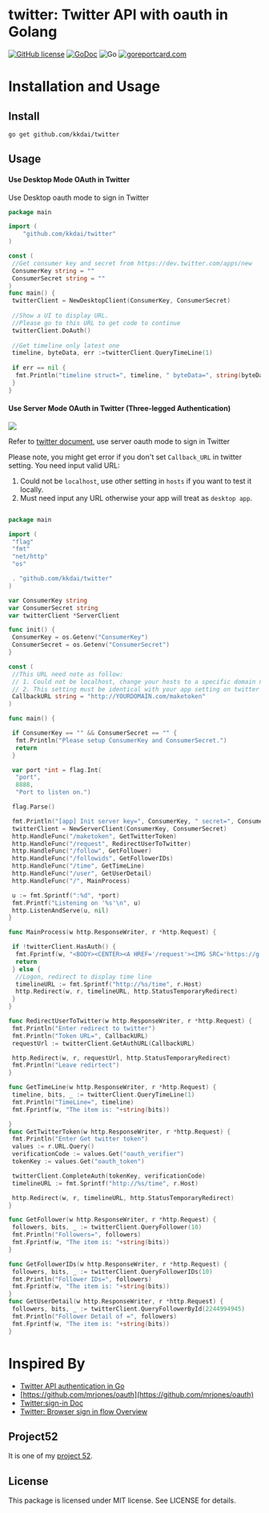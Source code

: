 twitter: Twitter API with oauth in Golang
==============

[![GitHub license](https://img.shields.io/badge/license-MIT-blue.svg)](https://raw.githubusercontent.com/kkdai/twitter/master/LICENSE)  [![GoDoc](https://godoc.org/github.com/kkdai/cyk?status.svg)](https://godoc.org/github.com/kkdai/twitter)   ![Go](https://github.com/kkdai/twitter/workflows/Go/badge.svg) [![goreportcard.com](https://goreportcard.com/badge/github.com/kkdai/twitter)](https://goreportcard.com/report/github.com/kkdai/twitter)

Installation and Usage
=============

Install
---------------

    go get github.com/kkdai/twitter

Usage
---------------

#### Use Desktop Mode OAuth in Twitter

Use Desktop oauth mode to sign in Twitter

```go
package main

import (
    "github.com/kkdai/twitter"
)

const (
 //Get consumer key and secret from https://dev.twitter.com/apps/new
 ConsumerKey string = ""
 ConsumerSecret string = ""
)
func main() {
 twitterClient = NewDesktopClient(ConsumerKey, ConsumerSecret)
 
 //Show a UI to display URL.
 //Please go to this URL to get code to continue
 twitterClient.DoAuth()
 
 //Get timeline only latest one
 timeline, byteData, err :=twitterClient.QueryTimeLine(1)
 
 if err == nil {
  fmt.Println("timeline struct=", timeline, " byteData=", string(byteData) )
 }
}

```

#### Use Server Mode OAuth in Twitter (Three-legged Authentication)

![](https://g.twimg.com/dev/sites/default/files/images_documentation/sign-in-oauth-1_0.png)

Refer to [twitter document](https://dev.twitter.com/web/sign-in/implementing), use server oauth mode to sign in Twitter

Please note, you might get error if you don't set `Callback_URL` in twitter setting.  You need input valid URL:

1. Could not be `localhost`, use other setting in `hosts` if you want to test it locally.
2. Must need input any URL otherwise your app will treat as `desktop app`.

```go

package main

import (
 "flag"
 "fmt"
 "net/http"
 "os"

 . "github.com/kkdai/twitter"
)

var ConsumerKey string
var ConsumerSecret string
var twitterClient *ServerClient

func init() {
 ConsumerKey = os.Getenv("ConsumerKey")
 ConsumerSecret = os.Getenv("ConsumerSecret")
}

const (
 //This URL need note as follow:
 // 1. Could not be localhost, change your hosts to a specific domain name
 // 2. This setting must be identical with your app setting on twitter Dev
 CallbackURL string = "http://YOURDOMAIN.com/maketoken"
)

func main() {

 if ConsumerKey == "" && ConsumerSecret == "" {
  fmt.Println("Please setup ConsumerKey and ConsumerSecret.")
  return
 }

 var port *int = flag.Int(
  "port",
  8888,
  "Port to listen on.")

 flag.Parse()

 fmt.Println("[app] Init server key=", ConsumerKey, " secret=", ConsumerSecret)
 twitterClient = NewServerClient(ConsumerKey, ConsumerSecret)
 http.HandleFunc("/maketoken", GetTwitterToken)
 http.HandleFunc("/request", RedirectUserToTwitter)
 http.HandleFunc("/follow", GetFollower)
 http.HandleFunc("/followids", GetFollowerIDs)
 http.HandleFunc("/time", GetTimeLine)
 http.HandleFunc("/user", GetUserDetail)
 http.HandleFunc("/", MainProcess)

 u := fmt.Sprintf(":%d", *port)
 fmt.Printf("Listening on '%s'\n", u)
 http.ListenAndServe(u, nil)
}

func MainProcess(w http.ResponseWriter, r *http.Request) {

 if !twitterClient.HasAuth() {
  fmt.Fprintf(w, "<BODY><CENTER><A HREF='/request'><IMG SRC='https://g.twimg.com/dev/sites/default/files/images_documentation/sign-in-with-twitter-gray.png'></A></CENTER></BODY>")
  return
 } else {
  //Logon, redirect to display time line
  timelineURL := fmt.Sprintf("http://%s/time", r.Host)
  http.Redirect(w, r, timelineURL, http.StatusTemporaryRedirect)
 }
}

func RedirectUserToTwitter(w http.ResponseWriter, r *http.Request) {
 fmt.Println("Enter redirect to twitter")
 fmt.Println("Token URL=", CallbackURL)
 requestUrl := twitterClient.GetAuthURL(CallbackURL)

 http.Redirect(w, r, requestUrl, http.StatusTemporaryRedirect)
 fmt.Println("Leave redirtect")
}

func GetTimeLine(w http.ResponseWriter, r *http.Request) {
 timeline, bits, _ := twitterClient.QueryTimeLine(1)
 fmt.Println("TimeLine=", timeline)
 fmt.Fprintf(w, "The item is: "+string(bits))

}
func GetTwitterToken(w http.ResponseWriter, r *http.Request) {
 fmt.Println("Enter Get twitter token")
 values := r.URL.Query()
 verificationCode := values.Get("oauth_verifier")
 tokenKey := values.Get("oauth_token")

 twitterClient.CompleteAuth(tokenKey, verificationCode)
 timelineURL := fmt.Sprintf("http://%s/time", r.Host)

 http.Redirect(w, r, timelineURL, http.StatusTemporaryRedirect)
}

func GetFollower(w http.ResponseWriter, r *http.Request) {
 followers, bits, _ := twitterClient.QueryFollower(10)
 fmt.Println("Followers=", followers)
 fmt.Fprintf(w, "The item is: "+string(bits))
}

func GetFollowerIDs(w http.ResponseWriter, r *http.Request) {
 followers, bits, _ := twitterClient.QueryFollowerIDs(10)
 fmt.Println("Follower IDs=", followers)
 fmt.Fprintf(w, "The item is: "+string(bits))
}
func GetUserDetail(w http.ResponseWriter, r *http.Request) {
 followers, bits, _ := twitterClient.QueryFollowerById(2244994945)
 fmt.Println("Follower Detail of =", followers)
 fmt.Fprintf(w, "The item is: "+string(bits))
}

```

Inspired By
=============

- [Twitter API authentication in Go](http://venkat.io/posts/twitter-api-auth-golang/)  
- [https://github.com/mrjones/oauth](https://github.com/mrjones/oauth)
- [Twitter:sign-in Doc](https://dev.twitter.com/web/sign-in)
- [Twitter: Browser sign in flow Overview](https://dev.twitter.com/web/sign-in/desktop-browser)

Project52
---------------

It is one of my [project 52](https://github.com/kkdai/project52).

License
---------------

This package is licensed under MIT license. See LICENSE for details.
